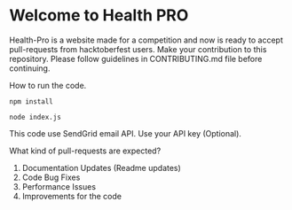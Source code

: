 # Welcome to Health PRO

Health-Pro is a website made for a competition and now is ready to accept pull-requests from hacktoberfest users. Make your contribution to this repository. 
Please follow guidelines in CONTRIBUTING.md file before continuing. 

How to run the code.

```
npm install

node index.js
```

This code use SendGrid email API. Use your API key (Optional). 

What kind of pull-requests are expected?

1. Documentation Updates (Readme updates)
2. Code Bug Fixes
3. Performance Issues
4. Improvements for the code
